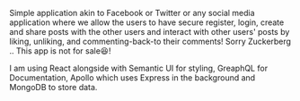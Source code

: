 Simple application akin to Facebook or Twitter or any social media application where we allow the users to have secure register, login, create and share posts with the other users and interact with other users' posts by liking, unliking, and commenting-back-to their comments!  Sorry Zuckerberg .. This app is not for sale😆! 

I am using React alongside with Semantic UI for styling, GreaphQL for Documentation, Apollo which uses Express in the background and MongoDB to store data. 
